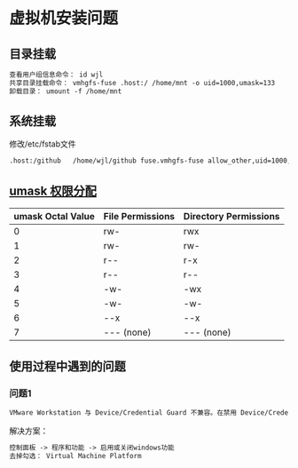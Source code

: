 # 虚拟机安装问题

## 目录挂载

```markdown
查看用户组信息命令： id wjl
共享目录挂载命令： vmhgfs-fuse .host:/ /home/mnt -o uid=1000,umask=133
卸载目录： umount -f /home/mnt
```

## 系统挂载

修改/etc/fstab文件

```txt
.host:/github   /home/wjl/github fuse.vmhgfs-fuse allow_other,uid=1000,umask=133,defaults       0 0
```

## [umask 权限分配](https://docs.oracle.com/cd/E19683-01/817-3814/userconcept-95347/index.html)

| umask Octal Value | File Permissions | Directory Permissions |
|-------------------|------------------|-----------------------|
|                 0 | rw-              | rwx                   |
|                 1 | rw-              | rw-                   |
|                 2 | r--              | r-x                   |
|                 3 | r--              | r--                   |
|                 4 | -w-              | -wx                   |
|                 5 | -w-              | -w-                   |
|                 6 | --x              | --x                   |
|                 7 | --- (none)       | --- (none)    |

## 使用过程中遇到的问题

### 问题1

```markdown
VMware Workstation 与 Device/Credential Guard 不兼容。在禁用 Device/Credential Guard 后，可以运行 VMware Workstation。有关更多详细信息，请访问 http://www.vmware.com/go/turnoff_CG_DG
```

解决方案：

```markdown
控制面板 -> 程序和功能 -> 启用或关闭windows功能
去掉勾选： Virtual Machine Platform
```

